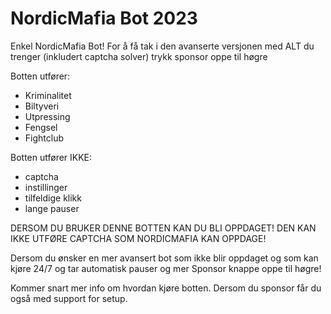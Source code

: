 # NordicMafia Bot 2023
Enkel NordicMafia Bot! For å få tak i den avanserte versjonen med ALT du trenger (inkludert captcha solver) trykk sponsor oppe til høgre

Botten utfører:
- Kriminalitet
- Biltyveri
- Utpressing
- Fengsel
- Fightclub


Botten utfører IKKE:
- captcha
- instillinger
- tilfeldige klikk
- lange pauser


DERSOM DU BRUKER DENNE BOTTEN KAN DU BLI OPPDAGET! DEN KAN IKKE UTFØRE CAPTCHA SOM NORDICMAFIA KAN OPPDAGE!


Dersom du ønsker en mer avansert bot som ikke blir oppdaget og som kan kjøre 24/7 og tar automatisk pauser og mer Sponsor knappe oppe til høgre!

Kommer snart mer info om hvordan kjøre botten. Dersom du sponsor får du også med support for setup.
